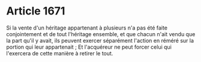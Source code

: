 # Article 1671

Si la vente d'un héritage appartenant à plusieurs n'a pas été faite conjointement et de tout l'héritage ensemble, et que chacun n'ait vendu que la part qu'il y avait, ils peuvent exercer séparément l'action en réméré sur la portion qui leur appartenait ;   Et l'acquéreur ne peut forcer celui qui l'exercera de cette manière à retirer le tout.